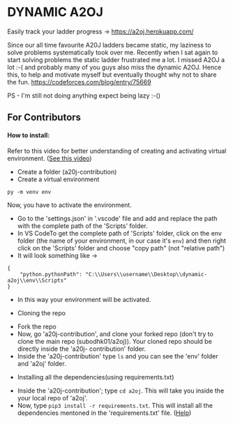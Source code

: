 # DYNAMIC A2OJ
Easily track your ladder progress -> 
https://a2oj.herokuapp.com/

Since our all time favourite A20J ladders became static, my laziness to solve problems systematically took over me. Recently when I sat again to start solving problems the static ladder frustrated me a lot. I missed A2OJ a lot :-( and probably many of you guys also miss the dynamic A2OJ. Hence this, to help and motivate myself but eventually thought why not to share the fun.
https://codeforces.com/blog/entry/75669</br>


PS - I'm still not doing anything expect being lazy :-()

## For Contributors

#### How to install:
Refer to this video for better understanding of creating and activating virtual environment. ([See this video](https://www.youtube.com/watch?v=Wuuiga0wKdQ&t=61s))
- Create a folder (a20j-contribution)
- Create a virtual environment
```
py -m venv env
```
Now, you have to activate the environment.
* Go to the 'settings.json' in '.vscode' file and add and replace the path with the complete path of the 'Scripts' folder.
* In VS CodeTo get the complete path of 'Scripts' folder, click on the env folder (the name of your environment, in our case it's ```env```) and then right click on the 'Scripts' folder and choose "copy path" (not "relative path")
* It will look something like -> 
```
{
    "python.pythonPath": "C:\\Users\\username\\Desktop\\dynamic-a2oj\\env\\Scripts"
}
```
* In this way your environment will be activated.

- Cloning the repo
* Fork the repo
* Now, go 'a20j-contribution', and clone your forked repo (don't try to clone the main repo (subodhk01/a2oj)). Your cloned repo should be directly inside the 'a20j-   contribution' folder.
* Inside the 'a20j-contribution' type ```ls``` and you can see the 'env' folder and 'a2oj' folder.
- Installing all the dependencies(using requirements.txt)
* Inside the 'a20j-contribution'; type ```cd a2oj```. This will take you inside the your local repo of 'a2oj'. 
* Now, type ```pip3 install -r requirements.txt```. This will install all the dependencies mentoned in the 'requirements.txt' file. ([Help](https://stackoverflow.com/questions/41457612/how-to-use-requirements-txt-to-install-all-dependencies-in-a-python-project))
